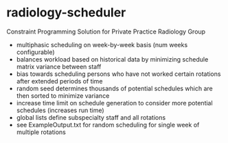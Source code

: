 # radiology-scheduler
Constraint Programming Solution for Private Practice Radiology Group
- multiphasic scheduling on week-by-week basis (num weeks configurable)
- balances workload based on historical data by minimizing schedule matrix variance between staff
- bias towards scheduling persons who have not worked certain rotations after extended periods of time
- random seed determines thousands of potential schedules which are then sorted to minimize variance
- increase time limit on schedule generation to consider more potential schedules (increases run time)
- global lists define subspecialty staff and all rotations
- see ExampleOutput.txt for random scheduling for single week of multiple rotations
